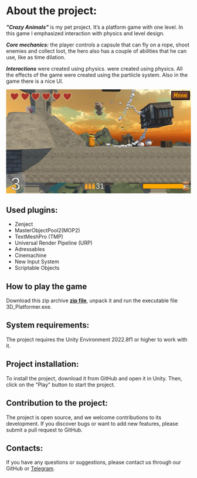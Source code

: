 # About the project:

___"Crazy Animals"___ is my pet project. It’s a platform game with one level. In this game I emphasized interaction with physics and level design.
  
___Core mechanics:___ the player controls a capsule that can fly on a rope, shoot enemies and collect loot, the hero also has a couple of abilities that he can use, like as time dilation.

___Interactions___ were created using physics. were created using physics. All the effects of the game were created using the partiicle system. Also in the game there is a nice UI. 

![game screen](GameScreen.jpg)

## Used plugins:

* Zenject
* MasterObjectPool2(MOP2)
* TextMeshPro (TMP)
* Universal Render Pipeline (URP)
* Adressables
* Cinemachine
* New Input System
* Scriptable Objects

## How to play the game

Download this zip archive __[zip file](Platformer.zip)__, unpack it and run the executable file 3D_Platformer.exe.

## System requirements:

The project requires the Unity Environment 2022.8f1 or higher to work with it.

## Project installation:

To install the project, download it from GitHub and open it in Unity. Then, click on the "Play" button to start the project.

## Contribution to the project:

The project is open source, and we welcome contributions to its development. If you discover bugs or want to add new features, please submit a pull request to GitHub.

## Contacts:

If you have any questions or suggestions, please contact us through our GitHub or [Telegram](https://t.me/janitoor13).
